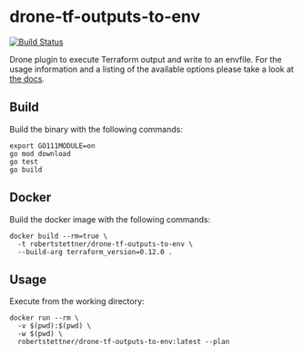 # drone-tf-outputs-to-env

[![Build Status](https://travis-ci.org/robertstettner/drone-tf-outputs-to-env.svg?branch=master)](https://travis-ci.org/robertstettner/drone-tf-outputs-to-env)

Drone plugin to execute Terraform output and write to an envfile. For the usage information and
a listing of the available options please take a look at [the docs](https://github.com/robertstettner/drone-tf-outputs-to-env/blob/master/DOCS.md).

## Build

Build the binary with the following commands:

```
export GO111MODULE=on
go mod download
go test
go build
```

## Docker

Build the docker image with the following commands:

```
docker build --rm=true \
  -t robertstettner/drone-tf-outputs-to-env \
  --build-arg terraform_version=0.12.0 .
```

## Usage

Execute from the working directory:

```
docker run --rm \
  -v $(pwd):$(pwd) \
  -w $(pwd) \
  robertstettner/drone-tf-outputs-to-env:latest --plan
```
